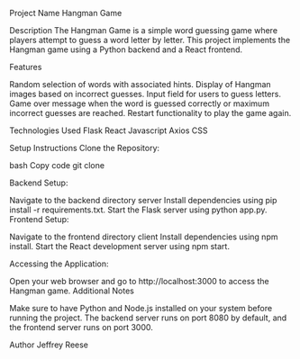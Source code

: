 Project Name
Hangman Game

Description
The Hangman Game is a simple word guessing game where players attempt to guess a word letter by letter. This project implements the Hangman game using a Python backend and a React frontend.

Features

Random selection of words with associated hints.
Display of Hangman images based on incorrect guesses.
Input field for users to guess letters.
Game over message when the word is guessed correctly or maximum incorrect guesses are reached.
Restart functionality to play the game again.

Technologies Used
Flask
React
Javascript
Axios
CSS

Setup Instructions
Clone the Repository:

bash
Copy code
git clone <repository-url>

Backend Setup:

Navigate to the backend directory server
Install dependencies using pip install -r requirements.txt.
Start the Flask server using python app.py.
Frontend Setup:

Navigate to the frontend directory client
Install dependencies using npm install.
Start the React development server using npm start.

Accessing the Application:

Open your web browser and go to http://localhost:3000 to access the Hangman game.
Additional Notes

Make sure to have Python and Node.js installed on your system before running the project.
The backend server runs on port 8080 by default, and the frontend server runs on port 3000.

Author
Jeffrey Reese
